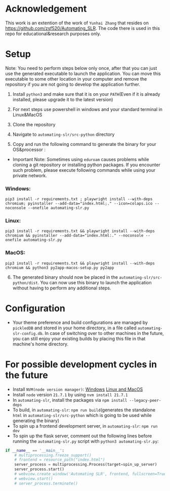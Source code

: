 # Acknowledgement 

This work is an extention of the work of `Yunhai Zhang` that resides on https://github.com/zsf520/Automating_SLR. The code there is used in this repo for educational&research purposes only. 

# Setup 

Note: You need to perform steps below only once, after that you can just use the generated executable to launch the application. You can move this executable to some other location in your computer and remove the repository if you are not going to develop the application further.  

1. Install `python3` and make sure that it is on your `PATH`(Even if it is already installed, please upgrade it to the latest version) 

2. For next steps use powershell in windows and your standard terminal in Linux&MacOS

3. Clone the repository 

4. Navigate to `automating-slr/src-python` directory   

5. Copy and run the following command to generate the binary for your OS&processor :

* Important Note: Sometimes using `eduroam` causes problems while cloning a git repository or installing python packages. If you encounter such problem, please execute following commands while using your private network.

### Windows:

```
pip3 install -r requirements.txt ; playwright install --with-deps chromium; pyinstaller --add-data="index.html;." --icon=colaps.ico --noconsole --onefile automating-slr.py
```

### Linux:

```
pip3 install -r requirements.txt && playwright install --with-deps chromium && pyinstaller --add-data="index.html:." --noconsole --onefile automating-slr.py
```

### MacOS:

```
pip3 install -r requirements.txt && playwright install --with-deps chromium && python3 py2app-macos-setup.py py2app
```

6. The generated binary should now be placed in the `automating-slr/src-python/dist`. You can now use this binary to launch the application without having to perform any additional steps. 

# Configuration

* Your theme preference and build configurations are managed by `pickledDB` and stored in your home directory, in a file called `automating-slr-config.db`. In case of switching over to other machines in the future, you can still enjoy your existing builds by placing this file in that machine's home directory. 

# For possible development cycles in the future
* Install `NVM(node version manager)`:
[Windows](https://github.com/coreybutler/nvm-windows)
[Linux and MacOS](https://nodejs.org/en/download/package-manager)
* Install `node` version `21.7.1` by using `nvm install 21.7.1`
* In `automating-slr`, install the packages via `npm install --legacy-peer-deps`
* To build, in `automating-slr`: `npm run build`(generates the standalone `html` in `automating-slr/src-python` which is going to be used while generating the binary)
* To spin up a frontend development server, in `automating-slr`: `npm run dev` 
* To spin up the flask server, comment out the following lines before running the `automating-slr.py` script with `python3 automating-slr.py`:
```python
if __name__ == '__main__':
    # multiprocessing.freeze_support()
    # frontend = resource_path("index.html")
    server_process = multiprocessing.Process(target=spin_up_server) 
    server_process.start()
    # webview.create_window('Automating SLR', frontend, fullscreen=True)
    # webview.start()
    # server_process.terminate()
```
